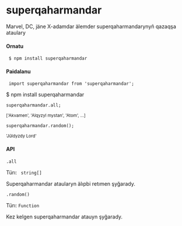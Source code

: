 # superqaharmandar

Marvel, DC, jäne X-adamdar älemder superqaharmandarynyñ qazaqşa ataulary


#### Ornatu

<code> $ npm install superqaharmandar </code>

#### Paidalanu

<code> import superqaharmandar from 'superqaharmandar'; </code>

$ npm install superqaharmandar

<code>superqaharmandar.all;</code>

<sub>     ['Akvamen', 'Alqyzyl mystan', 'Atom', …]</sub>

<code>superqaharmandar.random();</code>

<sub>     'Jūldyzdy Lord'</sub>
  

#### API

<code>.all</code>

Türı: <code> string[]</code>

Superqaharmandar ataularyn älıpbi retımen şyğarady.



<code>.random()</code>

Türı: <code>Function</code>

Kez kelgen superqaharmandar atauyn şyğarady.
